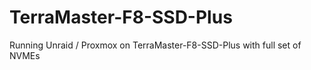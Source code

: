 # TerraMaster-F8-SSD-Plus
Running Unraid / Proxmox on TerraMaster-F8-SSD-Plus with full set of NVMEs
